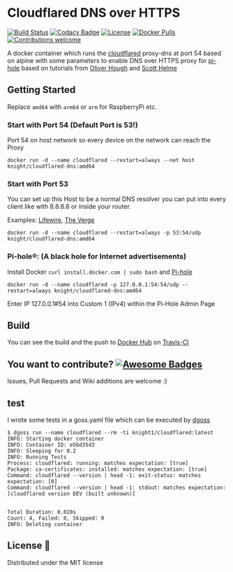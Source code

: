 # Cloudflared DNS over HTTPS

[![Build Status](https://travis-ci.com/Knight1/cloudflared.svg?branch=master)](https://travis-ci.com/Knight1/cloudflared)
[![Codacy Badge](https://api.codacy.com/project/badge/Grade/672bd95d12da4f28a16190bfba379711)](https://www.codacy.com/app/Knight1/cloudflared) 
[![License](https://img.shields.io/badge/license-MIT-blue.svg)](https://opensource.org/licenses/MIT)
[![Docker Pulls](https://img.shields.io/docker/pulls/knight/cloudflared-dns.svg)](https://hub.docker.com/r/knight/cloudflared-dns)
[![Contributions welcome](https://img.shields.io/badge/contributions-welcome-orange.svg)](https://github.com/Knight1/cloudflared/pulls)


A docker container which runs the [cloudflared](https://developers.cloudflare.com/1.1.1.1/dns-over-https/cloudflared-proxy/) proxy-dns at port 54 based on alpine with some parameters to enable DNS over HTTPS proxy for [pi-hole](https://pi-hole.net/) based on tutorials from [Oliver Hough](https://oliverhough.cloud/blog/configure-pihole-with-dns-over-https/) and [Scott Helme](https://scotthelme.co.uk/securing-dns-across-all-of-my-devices-with-pihole-dns-over-https-1-1-1-1/)

## Getting Started

Replace ```amd64``` with ```arm64``` or ```arm``` for RaspberryPi etc.

### Start with Port 54 (Default Port is 53!)

Port 54 on host network so every device on the network can reach the Proxy

```docker run -d --name cloudflared --restart=always --net host knight/cloudflared-dns:amd64```

### Start with Port 53

You can set up this Host to be a normal DNS resolver you can put into every client like with 8.8.8.8 or inside your router.

Examples: [Lifewire](https://www.lifewire.com/how-to-change-dns-servers-on-most-popular-routers-2617995), [The Verge](https://www.theverge.com/2018/4/3/17191538/how-to-change-dns-routers-windows-mac-ios)

```docker run -d --name cloudflared --restart=always -p 53:54/udp knight/cloudflared-dns:amd64```

### Pi-hole®: (A black hole for Internet advertisements)

Install Docker ```curl install.docker.com | sudo bash``` and [Pi-hole](https://hub.docker.com/r/pihole/pihole/)

```docker run -d --name cloudflared -p 127.0.0.1:54:54/udp --restart=always knight/cloudflared-dns:amd64```

Enter IP 127.0.0.1#54 into Custom 1 (IPv4) within the Pi-Hole Admin Page

## Build

You can see the build and the push to [Docker Hub](https://hub.docker.com/r/knight/cloudflared-dns/) on [Travis-CI](https://travis-ci.com/Knight1/cloudflared)

## You want to contribute? [![Awesome Badges](https://img.shields.io/badge/badges-awesome-green.svg)](https://github.com/Naereen/badges)

Issues, Pull Requests and Wiki additions are welcome :)

## test

I wrote some tests in a goss.yaml file which can be executed by [dgoss](https://github.com/aelsabbahy/goss/tree/master/extras/dgoss)

```
$ dgoss run --name cloudflared --rm -ti knight1/cloudflared:latest
INFO: Starting docker container
INFO: Container ID: e5bd35d3
INFO: Sleeping for 0.2
INFO: Running Tests
Process: cloudflared: running: matches expectation: [true]
Package: ca-certificates: installed: matches expectation: [true]
Command: cloudflared --version | head -1: exit-status: matches expectation: [0]
Command: cloudflared --version | head -1: stdout: matches expectation: [cloudflared version DEV (built unknown)]


Total Duration: 0.028s
Count: 4, Failed: 0, Skipped: 0
INFO: Deleting container
```

## License 📜
Distributed under the MIT license
